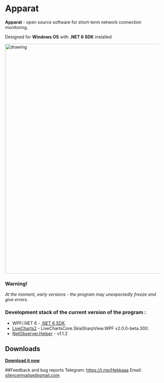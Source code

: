 # Apparat

**Apparat** - open source software for short-term network connection monitoring.

Designed for **Windows OS** with **.NET 6 SDK** installed

<img src="https://user-images.githubusercontent.com/46771781/169865147-34ef36f6-8328-4f26-bd2a-a9b642b8ccd2.png" alt="drawing" width="750"/>

### Warning!
_At the moment, early versions - the program may unexpectedly freeze and give errors._

### Development stack of the current version of the program :
* WPF/.NET 6 - [.NET 6 SDK](https://dotnet.microsoft.com/en-us/download/dotnet/6.0).
* [LiveCharts2](https://github.com/beto-rodriguez/LiveCharts2) - LiveChartsCore.SkiaSharpView.WPF v2.0.0-beta.300.
* [NetObserver.Helper](https://github.com/hekkaaa/NetObserver) - v1.1.2

## Downloads
**[Download it now](https://github.com/hekkaaa/Apparat/releases/latest)**

##Feedback and bug reports
Telegram: https://t.me/Hekkaaa
Email: silencemyalise@gmail.com
